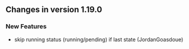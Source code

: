
## Changes in version 1.19.0

### New Features

* skip running status (running/pending) if last state (JordanGoasdoue)
